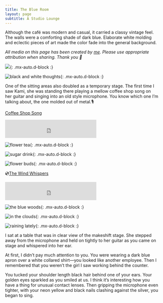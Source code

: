 ```yaml
---
title: The Blue Room
layout: page
subtitle: A Studio Lounge 
---
```


Although the café was modern and casual, it carried a classy vintage feel. The walls were a comforting shade of dark blue. Elaborate white molding and eclectic pieces of art made the color fade into the general background.

*All media on this page has been created by [me](https://arcadiapage.com/aboutme/#the-studio-at-blue-pearl-lake). Please use appropriate attribution when sharing. Thank you 💙*

![](uploads/I-am-alive_19.jpg){: .mx-auto.d-block :}

![black and white thoughts](uploads/black-and-white-thoughts_18.jpg "sketch of a black girl with curly hair and a hoodie"){: .mx-auto.d-block :}

One of the sitting areas also doubled as a temporary stage. The first time I saw Kami, she was standing there playing a mellow coffee shop song on her guitar and singing into an old style microphone. You know which one I’m talking about, the one molded out of metal.🎙️

[Coffee Shop Song](https://voca.ro/1nPv2hEmsBPT
)

<div><iframe width="300" height="60" src="https://vocaroo.com/embed/1nPv2hEmsBPT?autoplay=0" frameborder="0" allow="autoplay"></iframe></div>

![flower tea](uploads/Flower-tea_12.jpg "anime style woman drinking tea with flowers"){: .mx-auto.d-block :}

![sugar drink](uploads/sugar-drink_6.jpg "colorful coffee cup with a tea bag tag"){: .mx-auto.d-block :}

![flower buds](uploads/flower-buds_8.jpg "blossoming unknown flowers"){: .mx-auto.d-block :}

💿[The Wind Whispers](https://voca.ro/1lGW8QXFqKnQ)

<div><iframe width="300" height="60" src="https://vocaroo.com/embed/1lGW8QXFqKnQ?autoplay=0" frameborder="0" allow="autoplay"></iframe></div>

![the blue woods](uploads/thebluewoods_7.jpg "trees and bushes in blue"){: .mx-auto.d-block :}

![in the clouds](uploads/In-the-clouds_13.jpg "anime girl with her head in the clouds"){: .mx-auto.d-block :}

![raining lately](uploads/raining-lately_11.jpg "sky clouds rain unhappy anime face"){: .mx-auto.d-block :}


I sat at a table that was in clear view of the makeshift stage. She stepped away from the microphone and held on tightly to her guitar as you came on stage and whispered into her ear.

At first, I didn’t pay much attention to you. You were wearing a dark blue apron over a white collared shirt—you looked like another employee. Then I remembered that you weren’t the girl I saw working behind the counter.

You tucked your shoulder length black hair behind one of your ears. Your golden eyes sparkled as you smiled at us. I think it’s interesting how you have a thing for unusual contact lenses. Then gripping the microphone even tighter, with your neon yellow and black nails clashing against the silver, you began to sing.


